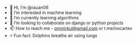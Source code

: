 - 👋 Hi, I’m @rauan06
- 👀 I’m interested in machine learning
- 🌱 I’m currently learning algorithms
- 💞️ I’m looking to collaborate on django or python projects
- 📫 How to reach me - ommirkul@gmail.com or t.me/nocartev
- ⚡ Fun fact: Dolphins breathe air using lungs
  
<!---
rauan06/rauan06 is a ✨ special ✨ repository because its `README.md` (this file) appears on your GitHub profile.
You can click the Preview link to take a look at your changes.
--->
